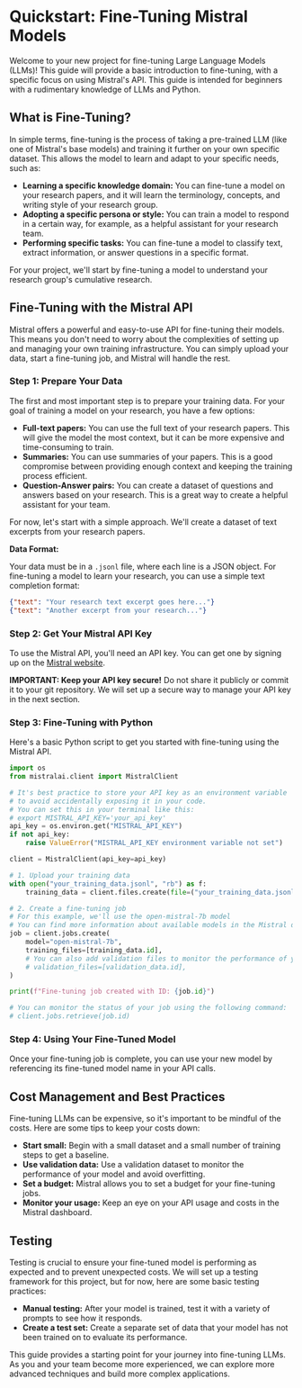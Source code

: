 # Quickstart: Fine-Tuning Mistral Models

Welcome to your new project for fine-tuning Large Language Models (LLMs)! This guide will provide a basic introduction to fine-tuning, with a specific focus on using Mistral's API. This guide is intended for beginners with a rudimentary knowledge of LLMs and Python.

## What is Fine-Tuning?

In simple terms, fine-tuning is the process of taking a pre-trained LLM (like one of Mistral's base models) and training it further on your own specific dataset. This allows the model to learn and adapt to your specific needs, such as:

*   **Learning a specific knowledge domain:**  You can fine-tune a model on your research papers, and it will learn the terminology, concepts, and writing style of your research group.
*   **Adopting a specific persona or style:** You can train a model to respond in a certain way, for example, as a helpful assistant for your research team.
*   **Performing specific tasks:** You can fine-tune a model to classify text, extract information, or answer questions in a specific format.

For your project, we'll start by fine-tuning a model to understand your research group's cumulative research.

## Fine-Tuning with the Mistral API

Mistral offers a powerful and easy-to-use API for fine-tuning their models. This means you don't need to worry about the complexities of setting up and managing your own training infrastructure. You can simply upload your data, start a fine-tuning job, and Mistral will handle the rest.

### Step 1: Prepare Your Data

The first and most important step is to prepare your training data. For your goal of training a model on your research, you have a few options:

*   **Full-text papers:** You can use the full text of your research papers. This will give the model the most context, but it can be more expensive and time-consuming to train.
*   **Summaries:** You can use summaries of your papers. This is a good compromise between providing enough context and keeping the training process efficient.
*   **Question-Answer pairs:** You can create a dataset of questions and answers based on your research. This is a great way to create a helpful assistant for your team.

For now, let's start with a simple approach. We'll create a dataset of text excerpts from your research papers.

**Data Format:**

Your data must be in a `.jsonl` file, where each line is a JSON object. For fine-tuning a model to learn your research, you can use a simple text completion format:

```json
{"text": "Your research text excerpt goes here..."}
{"text": "Another excerpt from your research..."}
```

### Step 2: Get Your Mistral API Key

To use the Mistral API, you'll need an API key. You can get one by signing up on the [Mistral website](https://mistral.ai/).

**IMPORTANT: Keep your API key secure!** Do not share it publicly or commit it to your git repository. We will set up a secure way to manage your API key in the next section.

### Step 3: Fine-Tuning with Python

Here's a basic Python script to get you started with fine-tuning using the Mistral API.

```python
import os
from mistralai.client import MistralClient

# It's best practice to store your API key as an environment variable
# to avoid accidentally exposing it in your code.
# You can set this in your terminal like this:
# export MISTRAL_API_KEY='your_api_key'
api_key = os.environ.get("MISTRAL_API_KEY")
if not api_key:
    raise ValueError("MISTRAL_API_KEY environment variable not set")

client = MistralClient(api_key=api_key)

# 1. Upload your training data
with open("your_training_data.jsonl", "rb") as f:
    training_data = client.files.create(file=("your_training_data.jsonl", f))

# 2. Create a fine-tuning job
# For this example, we'll use the open-mistral-7b model
# You can find more information about available models in the Mistral documentation
job = client.jobs.create(
    model="open-mistral-7b",
    training_files=[training_data.id],
    # You can also add validation files to monitor the performance of your model
    # validation_files=[validation_data.id],
)

print(f"Fine-tuning job created with ID: {job.id}")

# You can monitor the status of your job using the following command:
# client.jobs.retrieve(job.id)
```

### Step 4: Using Your Fine-Tuned Model

Once your fine-tuning job is complete, you can use your new model by referencing its fine-tuned model name in your API calls.

## Cost Management and Best Practices

Fine-tuning LLMs can be expensive, so it's important to be mindful of the costs. Here are some tips to keep your costs down:

*   **Start small:** Begin with a small dataset and a small number of training steps to get a baseline.
*   **Use validation data:** Use a validation dataset to monitor the performance of your model and avoid overfitting.
*   **Set a budget:** Mistral allows you to set a budget for your fine-tuning jobs.
*   **Monitor your usage:** Keep an eye on your API usage and costs in the Mistral dashboard.

## Testing

Testing is crucial to ensure your fine-tuned model is performing as expected and to prevent unexpected costs. We will set up a testing framework for this project, but for now, here are some basic testing practices:

*   **Manual testing:** After your model is trained, test it with a variety of prompts to see how it responds.
*   **Create a test set:** Create a separate set of data that your model has not been trained on to evaluate its performance.

This guide provides a starting point for your journey into fine-tuning LLMs. As you and your team become more experienced, we can explore more advanced techniques and build more complex applications.
